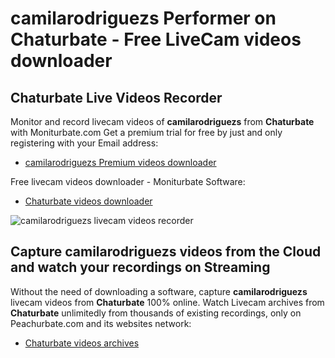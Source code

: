 # camilarodriguezs Performer on Chaturbate - Free LiveCam videos downloader

## Chaturbate Live Videos Recorder

Monitor and record livecam videos of **camilarodriguezs** from **Chaturbate** with Moniturbate.com
Get a premium trial for free by just and only registering with your Email address:
* [camilarodriguezs Premium videos downloader](https://moniturbate.com/request-demo-licence-key.html)

Free livecam videos downloader - Moniturbate Software:
* [Chaturbate videos downloader](https://moniturbate.com/moniturbate-download-software.html)

![camilarodriguezs livecam videos recorder](https://peachurnet.com/templates/moniturbate-software.png)


## Capture camilarodriguezs videos from the Cloud and watch your recordings on Streaming

Without the need of downloading a software, capture **camilarodriguezs** livecam videos from **Chaturbate** 100% online.
Watch Livecam archives from **Chaturbate** unlimitedly from thousands of existing recordings, only on Peachurbate.com and its websites network:
* [Chaturbate videos archives](https://peachurnet.com/)